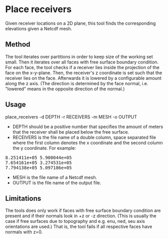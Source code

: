 Place receivers
===============
Given receiver locations on a 2D plane,
this tool finds the corresponding elevations given a Netcdf mesh.

Method
------
The tool iterates over partitions in order to keep size of the working set small. Then it iterates over all faces with free surface boundary condition. For each face, the tool checks if a receiver lies inside the projection of the face on the x-y-plane. Then, the receiver's z coordinate is set such that the receiver lies on the face. Afterwards it is lowered by a configurable amount along the z axis. (The direction is determined by the face normal, i.e. "lowered" means in the opposite direction of the normal.)

Usage
-----
place_receivers -d DEPTH -r RECEIVERS -m MESH -o OUTPUT

- DEPTH should be a positive number that specifies the amount of meters that the receiver shall be placed below the free surface.
- RECEIVERS is the file name of a double column, space separated file where the first column denotes the x coordinate and the second column the y coordinate. For example:

<pre>
8.251411e+05 5.900044e+05
7.654161e+05 3.274531e+05
7.794138e+05 5.097186e+05
</pre>

- MESH is the file name of a Netcdf mesh.
- OUTPUT is the file name of the output file.

Limitations
-----------
The tools does only work if faces with free surface boundary condition are present and if their normals look in +z or -z direction. (This is usually the case if free surfaces due to topography and e.g. enu, ned, seu axis orientations are used.) That is, the tool fails if all respective faces have normals with z=0.

